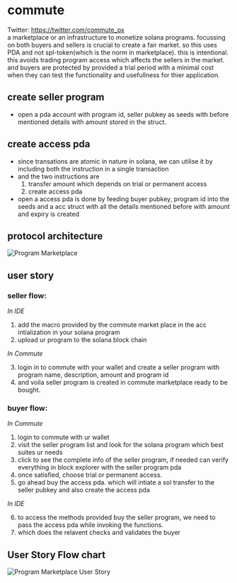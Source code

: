# commute
Twitter: https://twitter.com/commute_px  
a marketplace or an infrastructure to monetize solana programs. focussing on both buyers and sellers is crucial to create a fair market. so this uses PDA and not spl-token(which is the norm in marketplace). this is intentional. this avoids trading program access which affects the sellers in the market. and buyers are protected by provided a trial period with a minimal cost when they can test the functionality and usefullness for thier application. 

## create seller program
-  open a pda account with program id, seller pubkey as seeds with before mentioned details with amount stored in the struct. 

## create access pda
- since transations are atomic in nature in solana, we can utilise it by including both the instruction in a single transaction
- and the two instructions are 
    1. transfer amount which depends on trial or permanent access
    2. create access pda
- open a access pda is done by feeding buyer pubkey, program id into the seeds and a acc struct with all the details mentioned before with amount and expiry is created

## protocol architecture
![Program Marketplace](https://i.imgur.com/i3VvNnf.jpg)

## user story
### seller flow:
*In IDE*
 1. add the macro provided by the commute market place in the acc intialization in your solana program
 2. upload ur program to the solana block chain  

 *In Commute*

 3. login in to commute with your wallet and create a seller program with program name, description, amount and program id
 4.  and voila seller program is created in commute marketplace ready to be bought.

 ### buyer flow:

 *In Commute*
 1. login to commute with ur wallet
 2. visit the seller program list and look for the solana program which best suites ur needs
 3. click to see the complete info of the seller program, if needed can verify everything in block explorer with the seller program pda
 4. once satisfied, choose trial or permanent access.
 5. go ahead buy the access pda. which will intiate a sol transfer to the seller pubkey and also create the access pda

*In IDE*

6. to access the methods provided buy the seller program, we need to pass the access pda while invoking the functions.
7. which does the relavent checks and validates the buyer

## User Story Flow chart 
![Program Marketplace User Story](https://i.imgur.com/B79Ef9U.jpeg)
